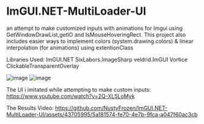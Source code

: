 # ImGUI.NET-MultiLoader-UI
an attempt to make customized inputs with animations for Imgui using GetWindowDrawList,getIO and IsMouseHoveringRect.
This project also includes easier ways to implement colors (system.drawing.colors) & linear interpolation (for animations) using extentionClass


Libraries Used:
ImGUI.NET
SixLabors.ImageSharp
veldrid.ImGUI
Vortice
ClickableTransparentOverlay

![image](https://github.com/NustyFrozen/ImGUI.NET-MultiLoader-UI/assets/43705995/3755a75c-6735-41d5-b407-726636efb1ff)
![image](https://github.com/NustyFrozen/ImGUI.NET-MultiLoader-UI/assets/43705995/3f5a8d4d-77f1-476b-8349-745dcc5df913)

The UI i imitated while attempting to make custom inputs:
https://www.youtube.com/watch?v=2Q-XL5LoMyk

The Results Video:
https://github.com/NustyFrozen/ImGUI.NET-MultiLoader-UI/assets/43705995/5a181574-fe70-4e7b-9fca-a047f60ac3cb

